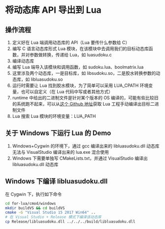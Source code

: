 # 将动态库 API 导出到 Lua

## 操作流程

1. 定义好在 Lua 端调用动态库的 API（Lua 要传什么参数给 C）
2. 编写 C 语言动态库形式 Lua 模块，在该模块中去调用我们的目标动态库函数，并对参数做转换，传递给 Lua，如 luasudoku.c
3. 编译动态库
4. 编写 Lua 端导入该模块和调用函数，如 sudoku.lua、boolmatrix.lua
5. 这里涉及两个动态库，一是目标库，如 libsudoku.so，二是胶水转换参数的动态库，如 libluasudoku.so
6. 运行时需要让 Lua 找到胶水模块，为了简单可以采用 LUA_CPATH 环境变量，也可以自定义（在 Lua 代码中写或者其他方式）
7. runtime 中给出的二进制文件是针对某个版本的 OS 编译的，可能有些比较旧的系统跑不起来，可以从[这个 Github 地址](https://github.com/zhyingkun/lua-5.3.5)获取 Lua 工程手动编译出目标二进制文件
8. Lua 搜索 Lua 模块的环境变量：LUA_PATH

## 关于 Windows 下运行 Lua 的 Demo

1. Windows+Cygwin 的环境下，通过 gcc 编译出来的 libluasudoku.dll 动态库无法与 VisualStudio 编译出来的 lua.exe 混合使用
2. Windows 下需要单独写 CMakeLists.txt，并通过 VisualStudio 编译出 libluasudoku.dll 动态库

## Windows 下编译 libluasudoku.dll

在 Cygwin 下，执行如下命令

```bash
cd for-lua/cmod/windows
mkdir buildVS && cd buildVS
cmake -G "Visual Studio 15 2017 Win64" ..
# 在 Visual Studio + Release 模式下编译该动态库
cp Release/libluasudoku.dll ../../../build/libluasudoku.dll
```
